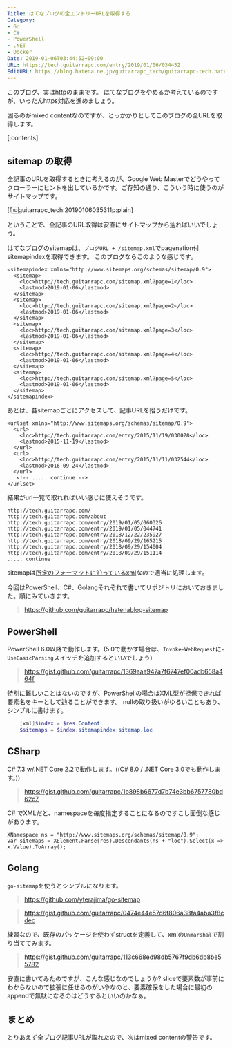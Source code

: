 ```yaml
---
Title: はてなブログの全エントリーURLを取得する
Category:
- Go
- C#
- PowerShell
- .NET
- Docker
Date: 2019-01-06T03:44:52+09:00
URL: https://tech.guitarrapc.com/entry/2019/01/06/034452
EditURL: https://blog.hatena.ne.jp/guitarrapc_tech/guitarrapc-tech.hatenablog.com/atom/entry/10257846132698463031
---
```


このブログ、実はhttpのままです。
はてなブログをやめるか考えているのですが、いったんhttps対応を進めましょう。

困るのがmixed contentなのですが、とっかかりとしてこのブログの全URLを取得します。


[:contents]

## sitemap の取得

全記事のURLを取得するときに考えるのが、Google Web Masterでどうやってクローラーにヒントを出しているかです。ご存知の通り、こういう時に使うのがサイトマップです。

[f:id:guitarrapc_tech:20190106035311p:plain]

ということで、全記事のURL取得は安直にサイトマップから辿ればいいでしょう。

はてなブログのsitemapは、`ブログURL + /sitemap.xml`でpagenation付sitemapindexを取得できます。
このブログならこのような感じです。

```
<sitemapindex xmlns="http://www.sitemaps.org/schemas/sitemap/0.9">
  <sitemap>
    <loc>http://tech.guitarrapc.com/sitemap.xml?page=1</loc>
    <lastmod>2019-01-06</lastmod>
  </sitemap>
  <sitemap>
    <loc>http://tech.guitarrapc.com/sitemap.xml?page=2</loc>
    <lastmod>2019-01-06</lastmod>
  </sitemap>
  <sitemap>
    <loc>http://tech.guitarrapc.com/sitemap.xml?page=3</loc>
    <lastmod>2019-01-06</lastmod>
  </sitemap>
  <sitemap>
    <loc>http://tech.guitarrapc.com/sitemap.xml?page=4</loc>
    <lastmod>2019-01-06</lastmod>
  </sitemap>
  <sitemap>
    <loc>http://tech.guitarrapc.com/sitemap.xml?page=5</loc>
    <lastmod>2019-01-06</lastmod>
  </sitemap>
</sitemapindex>
```

あとは、各sitemapごとにアクセスして、記事URLを拾うだけです。

```
<urlset xmlns="http://www.sitemaps.org/schemas/sitemap/0.9">
  <url>
    <loc>http://tech.guitarrapc.com/entry/2015/11/19/030028</loc>
    <lastmod>2015-11-19</lastmod>
  </url>
  <url>
    <loc>http://tech.guitarrapc.com/entry/2015/11/11/032544</loc>
    <lastmod>2016-09-24</lastmod>
  </url>
   <!-- ..... continue -->
</urlset>
```

結果がurl一覧で取れればいい感じに使えそうです。

```
http://tech.guitarrapc.com/
http://tech.guitarrapc.com/about
http://tech.guitarrapc.com/entry/2019/01/05/060326
http://tech.guitarrapc.com/entry/2019/01/05/044741
http://tech.guitarrapc.com/entry/2018/12/22/235927
http://tech.guitarrapc.com/entry/2018/09/29/165215
http://tech.guitarrapc.com/entry/2018/09/29/154004
http://tech.guitarrapc.com/entry/2018/09/29/151114
..... continue
```

sitemapは[所定のフォーマットに沿っているxml](https://www.sitemaps.org/ja/protocol.html)なので適当に処理します。

今回はPowerShell、C#、Golangそれぞれで書いてリポジトリにおいておきました。順にみていきます。

> https://github.com/guitarrapc/hatenablog-sitemap

## PowerShell

PowerShell 6.0以降で動作します。(5.0で動かす場合は、`Invoke-WebRequest`に`-UseBasicParsing`スイッチを追加するといいでしょう)

> https://gist.github.com/guitarrapc/1369aaa947a7f6747ef00adb658a464f


特別に難しいことはないのですが、PowerShellの場合はXML型が担保できれば要素名をキーとして辿ることができます。
nullの取り扱いがゆるいこともあり、シンプルに書けます。

```ps1
    [xml]$index = $res.Content
    $sitemaps = $index.sitemapindex.sitemap.loc
```

## CSharp

C# 7.3 w/.NET Core 2.2で動作します。((C# 8.0 / .NET Core 3.0でも動作します。))

> https://gist.github.com/guitarrapc/1b898b6677d7b74e3bb6757780bd62c7

C# でXMLだと、namespaceを毎度指定することになるのですこし面倒な感じがあります。

```
XNamespace ns = "http://www.sitemaps.org/schemas/sitemap/0.9";
var sitemaps = XElement.Parse(res).Descendants(ns + "loc").Select(x => x.Value).ToArray();
```

## Golang

`go-sitemap`を使うとシンプルになります。

> https://github.com/yterajima/go-sitemap

> https://gist.github.com/guitarrapc/0474e44e57d6f806a38fa4aba3f8cdec


練習なので、既存のパッケージを使わずstructを定義して、xmlの`Unmarshal`で割り当ててみます。

> https://gist.github.com/guitarrapc/113c668ed98db5767f9db6db8be55782

安直に書いてみたのですが、こんな感じなのでしょうか?
sliceで要素数が事前にわからないので拡張に任せるのがいやなのと、要素確保をした場合に最初のappendで無駄になるのはどうするといいのかなぁ。

## まとめ

とりあえず全ブログ記事URLが取れたので、次はmixed contentの警告です。
